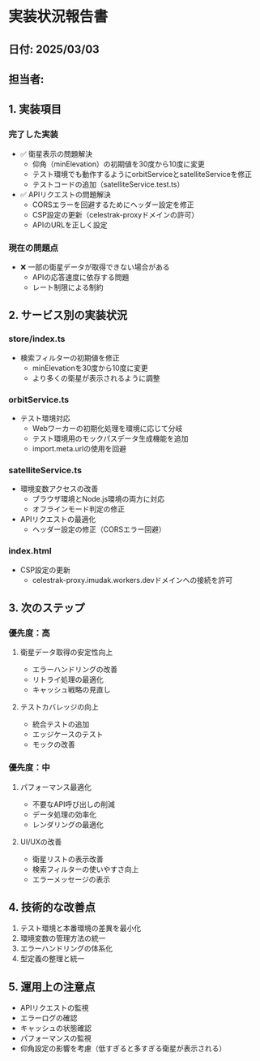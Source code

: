 # 実装状況報告書

## 日付: 2025/03/03

## 担当者:

## 1. 実装項目

### 完了した実装
- ✅ 衛星表示の問題解決
  - 仰角（minElevation）の初期値を30度から10度に変更
  - テスト環境でも動作するようにorbitServiceとsatelliteServiceを修正
  - テストコードの追加（satelliteService.test.ts）
- ✅ APIリクエストの問題解決
  - CORSエラーを回避するためにヘッダー設定を修正
  - CSP設定の更新（celestrak-proxyドメインの許可）
  - APIのURLを正しく設定

### 現在の問題点
- ❌ 一部の衛星データが取得できない場合がある
  - APIの応答速度に依存する問題
  - レート制限による制約

## 2. サービス別の実装状況

### store/index.ts
- 検索フィルターの初期値を修正
  - minElevationを30度から10度に変更
  - より多くの衛星が表示されるように調整

### orbitService.ts
- テスト環境対応
  - Webワーカーの初期化処理を環境に応じて分岐
  - テスト環境用のモックパスデータ生成機能を追加
  - import.meta.urlの使用を回避

### satelliteService.ts
- 環境変数アクセスの改善
  - ブラウザ環境とNode.js環境の両方に対応
  - オフラインモード判定の修正
- APIリクエストの最適化
  - ヘッダー設定の修正（CORSエラー回避）

### index.html
- CSP設定の更新
  - celestrak-proxy.imudak.workers.devドメインへの接続を許可

## 3. 次のステップ

### 優先度：高
1. 衛星データ取得の安定性向上
   - エラーハンドリングの改善
   - リトライ処理の最適化
   - キャッシュ戦略の見直し

2. テストカバレッジの向上
   - 統合テストの追加
   - エッジケースのテスト
   - モックの改善

### 優先度：中
1. パフォーマンス最適化
   - 不要なAPI呼び出しの削減
   - データ処理の効率化
   - レンダリングの最適化

2. UI/UXの改善
   - 衛星リストの表示改善
   - 検索フィルターの使いやすさ向上
   - エラーメッセージの表示

## 4. 技術的な改善点
1. テスト環境と本番環境の差異を最小化
2. 環境変数の管理方法の統一
3. エラーハンドリングの体系化
4. 型定義の整理と統一

## 5. 運用上の注意点
- APIリクエストの監視
- エラーログの確認
- キャッシュの状態確認
- パフォーマンスの監視
- 仰角設定の影響を考慮（低すぎると多すぎる衛星が表示される）
